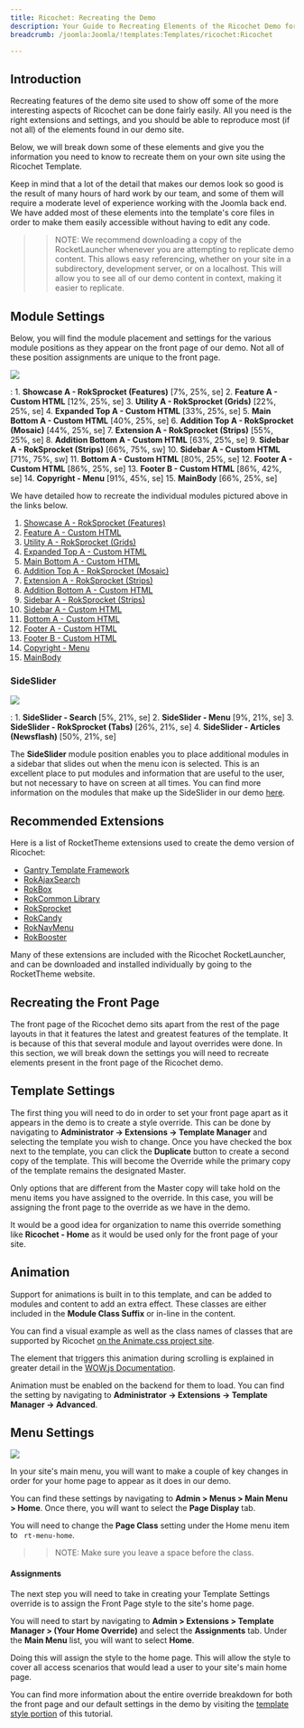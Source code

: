 ```yaml
---
title: Ricochet: Recreating the Demo
description: Your Guide to Recreating Elements of the Ricochet Demo for Joomla
breadcrumb: /joomla:Joomla/!templates:Templates/ricochet:Ricochet

---
```


Introduction
-----

Recreating features of the demo site used to show off some of the more interesting aspects of Ricochet can be done fairly easily. All you need is the right extensions and settings, and you should be able to reproduce most (if not all) of the elements found in our demo site.

Below, we will break down some of these elements and give you the information you need to know to recreate them on your own site using the Ricochet Template.

Keep in mind that a lot of the detail that makes our demos look so good is the result of many hours of hard work by our team, and some of them will require a moderate level of experience working with the Joomla back end. We have added most of these elements into the template's core files in order to make them easily accessible without having to edit any code.

>> NOTE: We recommend downloading a copy of the RocketLauncher whenever you are attempting to replicate demo content. This allows easy referencing, whether on your site in a subdirectory, development server, or on a localhost. This will allow you to see all of our demo content in context, making it easier to replicate.

Module Settings
-----


Below, you will find the module placement and settings for the various module positions as they appear on the front page of our demo. Not all of these position assignments are unique to the front page.

![](assets/ricochet2.jpeg)

:   1. **Showcase A - RokSprocket (Features)** [7%, 25%, se]
    2. **Feature A - Custom HTML** [12%, 25%, se]
    3. **Utility A - RokSprocket (Grids)** [22%, 25%, se]
    4. **Expanded Top A - Custom HTML** [33%, 25%, se]
    5. **Main Bottom A - Custom HTML** [40%, 25%, se]
    6. **Addition Top A - RokSprocket (Mosaic)** [44%, 25%, se]
    7. **Extension A - RokSprocket (Strips)** [55%, 25%, se]
    8. **Addition Bottom A - Custom HTML** [63%, 25%, se]
    9. **Sidebar A - RokSprocket (Strips)** [66%, 75%, sw]
    10. **Sidebar A - Custom HTML** [71%, 75%, sw]
    11. **Bottom A - Custom HTML** [80%, 25%, se]
    12. **Footer A - Custom HTML** [86%, 25%, se]
    13. **Footer B - Custom HTML** [86%, 42%, se]
    14. **Copyright - Menu** [91%, 45%, se]
    15. **MainBody** [66%, 25%, se]

We have detailed how to recreate the individual modules pictured above in the links below.

1. [Showcase A - RokSprocket (Features)](demo_module_1.md)
2. [Feature A - Custom HTML](demo_module_2.md)
3. [Utility A - RokSprocket (Grids)](demo_module_3.md)
4. [Expanded Top A - Custom HTML](demo_module_4.md)
5. [Main Bottom A - Custom HTML](demo_module_5.md)
6. [Addition Top A - RokSprocket (Mosaic)](demo_module_6.md)
7. [Extension A - RokSprocket (Strips)](demo_module_7.md)
8. [Addition Bottom A - Custom HTML](demo_module_8.md)
9. [Sidebar A - RokSprocket (Strips)](demo_module_9.md)
10. [Sidebar A - Custom HTML](demo_module_10.md)
11. [Bottom A - Custom HTML](demo_module_11.md)
12. [Footer A - Custom HTML](demo_module_12.md)
13. [Footer B - Custom HTML](demo_module_13.md)
14. [Copyright - Menu](demo_module_14.md)
15. [MainBody](demo_mainbody.md)

### SideSlider

![](assets/sideslider.jpeg)

:   1. **SideSlider - Search** [5%, 21%, se]
    2. **SideSlider - Menu** [9%, 21%, se]
    3. **SideSlider - RokSprocket (Tabs)** [26%, 21%, se]
    4. **SideSlider -  Articles (Newsflash)** [50%, 21%, se]

The **SideSlider** module position enables you to place additional modules in a sidebar that slides out when the menu icon is selected. This is an excellent place to put modules and information that are useful to the user, but not necessary to have on screen at all times. You can find more information on the modules that make up the SideSlider in our demo [here](demo_sideslider.md).

Recommended Extensions
-----

Here is a list of RocketTheme extensions used to create the demo version of Ricochet:

* [Gantry Template Framework](http://gantry.org/downloads)
* [RokAjaxSearch](http://www.rockettheme.com/joomla/extensions/rokajaxsearch)
* [RokBox](http://www.rockettheme.com/joomla/extensions/rokbox)
* [RokCommon Library](https://rockettheme.com/joomla/extensions/rokutilities)
* [RokSprocket](http://www.rockettheme.com/joomla/extensions/roksprocket)
* [RokCandy](http://www.rockettheme.com/joomla/extensions/rokcandy)
* [RokNavMenu](http://www.rockettheme.com/joomla/extensions/roknavmenu)
* [RokBooster](http://www.rockettheme.com/joomla/extensions/rokbooster)

Many of these extensions are included with the Ricochet RocketLauncher, and can be downloaded and installed individually by going to the RocketTheme website.

Recreating the Front Page
-----

The front page of the Ricochet demo sits apart from the rest of the page layouts in that it features the latest and greatest features of the template. It is because of this that several module and layout overrides were done. In this section, we will break down the settings you will need to recreate elements present in the front page of the Ricochet demo.

Template Settings
-----

The first thing you will need to do in order to set your front page apart as it appears in the demo is to create a style override. This can be done by navigating to **Administrator -> Extensions -> Template Manager** and selecting the template you wish to change.  Once you have checked the box next to the template, you can click the **Duplicate** button to create a second copy of the template. This will become the Override while the primary copy of the template remains the designated Master.

Only options that are different from the Master copy will take hold on the menu items you have assigned to the override. In this case, you will be assigning the front page to the override as we have in the demo.

It would be a good idea for organization to name this override something like **Ricochet - Home** as it would be used only for the front page of your site.

Animation
-----

Support for animations is built in to this template, and can be added to modules and content to add an extra effect. These classes are either included in the **Module Class Suffix** or in-line in the content.

You can find a visual example as well as the class names of classes that are supported by Ricochet [on the Animate.css project site](http://daneden.github.io/animate.css/).

The element that triggers this animation during scrolling is explained in greater detail in the [WOW.js Documentation](http://mynameismatthieu.com/WOW/docs.html).

Animation must be enabled on the backend for them to load. You can find the setting by navigating to **Administrator -> Extensions -> Template Manager -> Advanced**.

Menu Settings
-----

![](assets/menu_1.png)

In your site's main menu, you will want to make a couple of key changes in order for your home page to appear as it does in our demo.

You can find these settings by navigating to **Admin > Menus > Main Menu > Home**. Once there, you will want to select the **Page Display** tab.

You will need to change the **Page Class** setting under the Home menu item to ` rt-menu-home`.

>> NOTE: Make sure you leave a space before the class.

#### Assignments

The next step you will need to take in creating your Template Settings override is to assign the Front Page style to the site's home page. 

You will need to start by navigating to **Admin > Extensions > Template Manager > (Your Home Override)** and select the **Assignments** tab. Under the **Main Menu** list, you will want to select **Home**.

Doing this will assign the style to the home page. This will allow the style to cover all access scenarios that would lead a user to your site's main home page.

You can find more information about the entire override breakdown for both the front page and our default settings in the demo by visiting the [template style portion](demo_override.md) of this tutorial.
